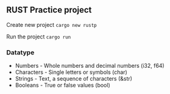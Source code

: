 
## RUST Practice project

Create new project
```cargo new rustp```

Run the project
```cargo run```

### Datatype
- Numbers - Whole numbers and decimal numbers (i32, f64)
- Characters - Single letters or symbols (char)
- Strings - Text, a sequence of characters (&str)
- Booleans - True or false values (bool)
